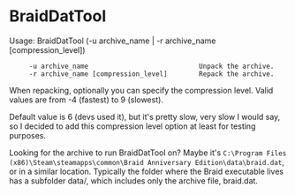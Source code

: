 # BraidDatTool

Usage: BraidDatTool (-u archive_name | -r archive_name [compression_level])

```
	 -u archive_name                            Unpack the archive. 
	 -r archive_name [compression_level]        Repack the archive.
```

When repacking, optionally you can specify the compression level. Valid values are from -4 (fastest) to 9 (slowest).

Default value is 6 (devs used it), but it's pretty slow, very slow I would say, so I decided to add this compression level option at least for testing purposes.

Looking for the archive to run BraidDatTool on? Maybe it's `C:\Program Files (x86)\Steam\steamapps\common\Braid Anniversary Edition\data\braid.dat`, or in a similar location. Typically the folder where the Braid executable lives has a subfolder data/, which includes only the archive file, braid.dat.
